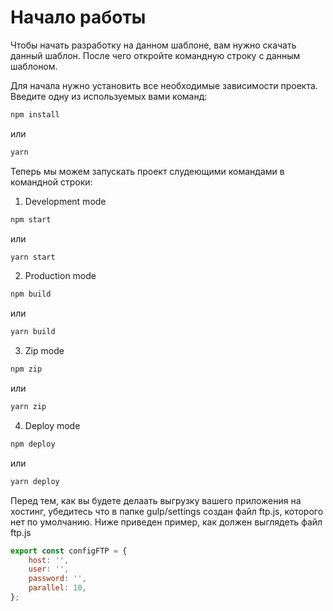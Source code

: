 # Начало работы

Чтобы начать разработку на данном шаблоне, вам нужно скачать данный шаблон. После чего откройте командную строку c данным шаблоном.

Для начала нужно установить все необходимые зависимости проекта. Введите одну из используемых вами команд:

```sh
npm install
```

или

```sh
yarn
```

Теперь мы можем запускать проект слудеющими командами в командной строки:

1. Development mode

```sh
npm start
```

или

```sh
yarn start
```

2. Production mode

```sh
npm build
```

или

```sh
yarn build
```

3. Zip mode

```sh
npm zip
```

или

```sh
yarn zip
```

4. Deploy mode

```sh
npm deploy
```

или

```sh
yarn deploy
```

Перед тем, как вы будете делаать выгрузку вашего приложения на хостинг, убедитесь что в папке gulp/settings создан файл ftp.js, которого нет по умолчанию. Ниже приведен пример, как должен выглядеть файл ftp.js

```javascript
export const configFTP = {
	host: '',
	user: '',
	password: '',
	parallel: 10,
};
```
